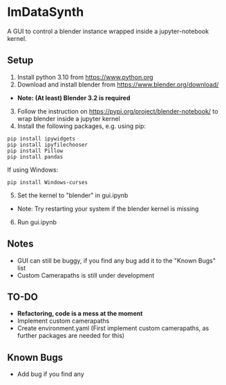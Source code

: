# ImDataSynth
A GUI to control a blender instance wrapped inside a jupyter-notebook kernel. 


## Setup
1. Install python 3.10 from https://www.python.org 
2. Download and install blender from https://www.blender.org/download/ 
- **Note: (At least) Blender 3.2 is required**
3. Follow the instruction on https://pypi.org/project/blender-notebook/ to wrap blender inside a jupyter kernel
4. Install the following packages, e.g. using pip:
```
pip install ipywidgets
pip install ipyfilechooser
pip install Pillow
pip install pandas
```
If using Windows:
```
pip install Windows-curses
```
5. Set the kernel to "blender" in gui.ipynb
- Note: Try restarting your system if the blender kernel is missing
6. Run gui.ipynb


## Notes
- GUI can still be buggy, if you find any bug add it to the "Known Bugs" list
- Custom Camerapaths is still under development 


## TO-DO
- **Refactoring, code is a mess at the moment** 
- Implement custom camerapaths
- Create environment.yaml (First implement custom camerapaths, as further packages are needed for this)


## Known Bugs
- Add bug if you find any
